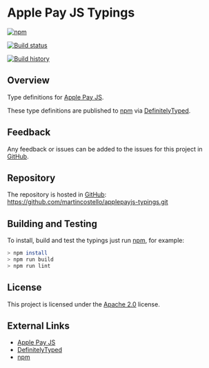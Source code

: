 # Apple Pay JS Typings

[![npm](https://img.shields.io/npm/v/@types/applepayjs.svg)](https://www.npmjs.com/package/@types/applepayjs)

[![Build status](https://travis-ci.org/martincostello/applepayjs-typings.svg?branch=master)](https://travis-ci.org/martincostello/applepayjs-typings)

[![Build history](https://buildstats.info/travisci/chart/martincostello/applepayjs-typings?branch=master&includeBuildsFromPullRequest=false)](https://travis-ci.org/martincostello/applepayjs-typings)

## Overview

Type definitions for [Apple Pay JS](https://developer.apple.com/reference/applepayjs/).

These type definitions are published to [npm](https://www.npmjs.com/package/@types/applepayjs) via [DefinitelyTyped](https://github.com/DefinitelyTyped/DefinitelyTyped/tree/master/types/applepayjs).

## Feedback

Any feedback or issues can be added to the issues for this project in [GitHub](https://github.com/martincostello/applepayjs-typings/issues).

## Repository

The repository is hosted in [GitHub](https://github.com/martincostello/applepayjs-typings): https://github.com/martincostello/applepayjs-typings.git

## Building and Testing

To install, build and test the typings just run [npm](https://www.npmjs.com/), for example:

```sh
> npm install
> npm run build
> npm run lint
```

## License

This project is licensed under the [Apache 2.0](http://www.apache.org/licenses/LICENSE-2.0.txt) license.

## External Links

  * [Apple Pay JS](https://developer.apple.com/reference/applepayjs)
  * [DefinitelyTyped](https://github.com/DefinitelyTyped/DefinitelyTyped/tree/master/types/applepayjs)
  * [npm](https://www.npmjs.com/package/@types/applepayjs)
